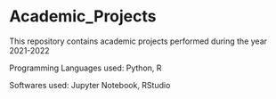 # Academic_Projects

This repository contains academic projects performed during the year 2021-2022

Programming Languages used: Python, R

Softwares used: Jupyter Notebook, RStudio
